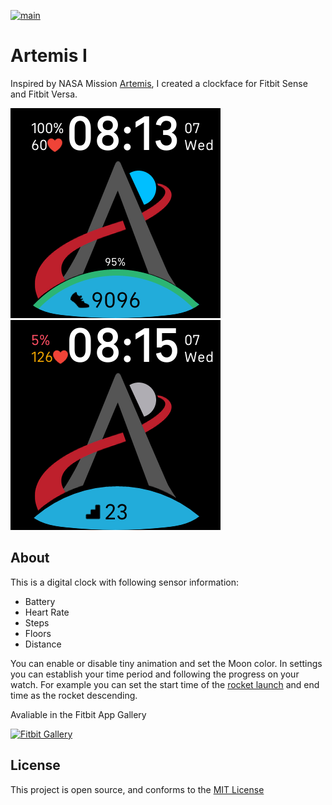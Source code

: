 [![main](https://github.com/kzarms/Artemis1/actions/workflows/pipeline.yaml/badge.svg)](https://github.com/kzarms/Artemis1/actions/workflows/pipeline.yaml)

# Artemis I
Inspired by NASA Mission [Artemis](https://www.nasa.gov/specials/artemis/), I created a clockface for Fitbit Sense and Fitbit Versa.

<img src="./docs/Screenshot1.png" />  <img src="./docs/Screenshot2.png" />

## About

This is a digital clock with following sensor information:
+ Battery
+ Heart Rate
+ Steps
+ Floors
+ Distance

You can enable or disable tiny animation and set the Moon color.
In settings you can establish your time period and following the progress on your watch.
For example you can set the start time of the [rocket launch](https://www.nasa.gov/artemis-1) and end time as the rocket descending.

Avaliable in the Fitbit App Gallery

[![Fitbit Gallery](https://img.shields.io/static/v1?logo=fitbit&label=Fitbit&message=Gallery&color=00B0B9&style=for-the-badge)](https://gallery.fitbit.com/details/f68ad79f-5195-4d69-a3cb-6f04839c0b78)

## License
This project is open source, and conforms to the [MIT License](./LICENSE)